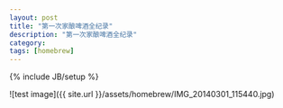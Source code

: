 ```yaml
---
layout: post
title: "第一次家酿啤酒全纪录"
description: "第一次家酿啤酒全纪录"
category: 
tags: [homebrew]
---
```

{% include JB/setup %}



![test image]({{ site.url }}/assets/homebrew/IMG_20140301_115440.jpg)